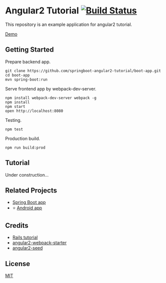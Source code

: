 # Angular2 Tutorial [![Build Status][travis-image]][travis-url]

This repository is an example application for angular2 tutorial.

[Demo](https://micropost.hana053.com/)

## Getting Started

Prepare backend app.

```
git clone https://github.com/springboot-angular2-tutorial/boot-app.git
cd boot-app
mvn spring-boot:run
```

Serve frontend app by webpack-dev-server.

```
npm install webpack-dev-server webpack -g
npm install
npm start
open http://localhost:8080
```

Testing.

```
npm test
```

Production build.

```
npm run build:prod
```

## Tutorial

Under construction...

## Related Projects

* [Spring Boot app](https://github.com/springboot-angular2-tutorial/boot-app)
* :star: [Android app](https://github.com/springboot-angular2-tutorial/android-app)

## Credits

* [Rails tutorial](https://github.com/railstutorial/sample_app_rails_4)
* [angular2-webpack-starter](https://github.com/AngularClass/angular2-webpack-starter)
* [angular2-seed](https://github.com/mgechev/angular2-seed)

## License

[MIT](/LICENSE)

[travis-url]: https://travis-ci.org/springboot-angular2-tutorial/angular2-app
[travis-image]: https://travis-ci.org/springboot-angular2-tutorial/angular2-app.svg
